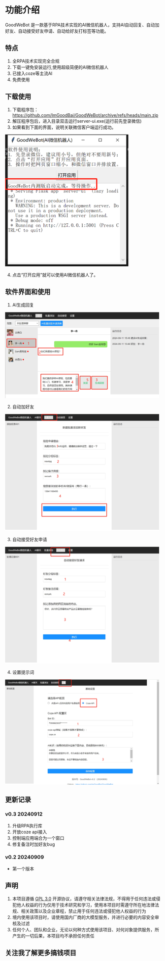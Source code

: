 # 功能介绍
GoodWeBot 是一款基于RPA技术实现的AI微信机器人，支持AI自动回复、自动加好友、自动接受好友申请、自动给好友打标签等功能。

## 特点

1. 全RPA技术实现完全合规
2. 下载一键免安装运行,使用超级简便的AI微信机器人
3. 已接入coze等主流AI
4. 免费使用

## 下载使用

1. 下载程序包：https://github.com/ImGoodBai/GoodWeBot/archive/refs/heads/main.zip
2. 解压程序包后，进入目录双击运行server-ui.exe(运行前先登录微信)
3. 如果看到下面的界面，说明关联微信客户端运行成功。

<img src="imgs/13.png" width="400">

4. 点击“打开应用”就可以使用AI微信机器人了。

## 软件界面和使用
1. AI生成回复 

<img src="imgs/21.png" width="500"> 

2. 自动加好友 

<img src="imgs/22.png" width="500"> 

3. 自动接受好友申请 

<img src="imgs/23.png" width="500"> 

4. 设置提示词 

<img src="imgs/24.png" width="500"> 

## 更新记录  
### v0.3 20240912 
1. 升级RPA执行库
2. 开放coze api接入
3. 控制端应用端合为一个窗口
4. 修复备注时加好友bug

### v0.2 20240909 
* 第一个版本

## 声明

1. 本项目遵循 [GPL 3.0](/LICENSE) 开源协议，请遵守相关法律法规，不得用于任何违法或侵犯他人权益的行为仅用于技术研究和学习，使用本项目时需遵守所在地法律法规、相关政策以及企业章程，禁止用于任何违法或侵犯他人权益的行为
2. 境内使用该项目时，请使用国内厂商的大模型服务，并进行必要的内容安全审核及过滤
4. 任何个人、团队和企业，无论以何种方式使用该项目、对何对象提供服务，所产生的一切后果，本项目均不承担任何责任


## 关注我了解更多搞钱项目

